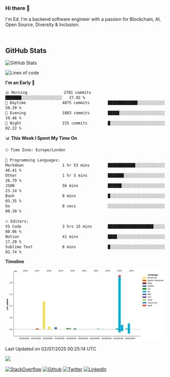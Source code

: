 ### Hi there 👋
 I'm Ed. I'm a backend software engineer with a passion for Blockchain, AI, Open Source, Diversity & Inclusion.

<br />

<h2>GitHub Stats</h2>
<p><img src="https://github-readme-stats.vercel.app/api?username=echarrod&amp;show_icons=true" alt="GitHub Stats"></p>

<!--START_SECTION:waka-->
![Lines of code](https://img.shields.io/badge/From%20Hello%20World%20I%27ve%20Written-4.4%20million%20lines%20of%20code-blue)

**I'm an Early 🐤** 

```text
🌞 Morning                2701 commits        ███████░░░░░░░░░░░░░░░░░░   27.92 % 
🌆 Daytime                4875 commits        █████████████░░░░░░░░░░░░   50.39 % 
🌃 Evening                1883 commits        █████░░░░░░░░░░░░░░░░░░░░   19.46 % 
🌙 Night                  215 commits         █░░░░░░░░░░░░░░░░░░░░░░░░   02.22 % 
```


📊 **This Week I Spent My Time On** 

```text
🕑︎ Time Zone: Europe/London

💬 Programming Languages: 
Markdown                 1 hr 53 mins        ████████████░░░░░░░░░░░░░   46.41 % 
Other                    1 hr 5 mins         ███████░░░░░░░░░░░░░░░░░░   26.79 % 
JSON                     56 mins             ██████░░░░░░░░░░░░░░░░░░░   23.14 % 
Bash                     8 mins              █░░░░░░░░░░░░░░░░░░░░░░░░   03.35 % 
Go                       0 secs              ░░░░░░░░░░░░░░░░░░░░░░░░░   00.30 % 

🔥 Editors: 
VS Code                  3 hrs 15 mins       ████████████████████░░░░░   80.06 % 
Notion                   41 mins             ████░░░░░░░░░░░░░░░░░░░░░   17.20 % 
Sublime Text             6 mins              █░░░░░░░░░░░░░░░░░░░░░░░░   02.74 % 
```

**Timeline**

![Lines of Code chart](https://raw.githubusercontent.com/echarrod/echarrod/main/assets/bar_graph.png)


 Last Updated on 02/07/2025 00:25:14 UTC
<!--END_SECTION:waka-->

![](https://komarev.com/ghpvc/?username=echarrod)

<p>
<a href="https://stackoverflow.com/users/1014632/ech" target="_blank"><img alt="StackOverflow" src="https://img.shields.io/badge/-Stackoverflow-FE7A16?style=for-the-badge&logo=stack-overflow&logoColor=white" /></a> 
<a href="https://github.com/echarrod" target="_blank"><img alt="Github" src="https://img.shields.io/badge/GitHub-%2312100E.svg?&style=for-the-badge&logo=Github&logoColor=white" /></a> 
<a href="https://twitter.com/e_harrod" target="_blank"><img alt="Twitter" src="https://img.shields.io/badge/twitter-%231DA1F2.svg?&style=for-the-badge&logo=twitter&logoColor=white" /></a> 
<a href="https://www.linkedin.com/in/ed-harrod" target="_blank"><img alt="LinkedIn" src="https://img.shields.io/badge/linkedin-%230077B5.svg?&style=for-the-badge&logo=linkedin&logoColor=white" /></a>
